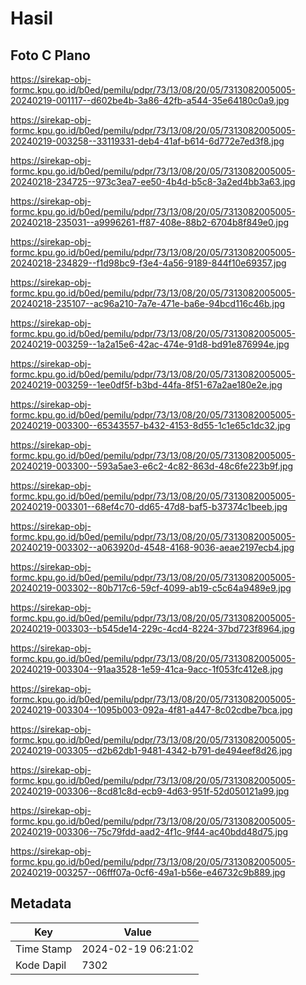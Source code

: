 # Hasil

## Foto C Plano

https://sirekap-obj-formc.kpu.go.id/b0ed/pemilu/pdpr/73/13/08/20/05/7313082005005-20240219-001117--d602be4b-3a86-42fb-a544-35e64180c0a9.jpg

https://sirekap-obj-formc.kpu.go.id/b0ed/pemilu/pdpr/73/13/08/20/05/7313082005005-20240219-003258--33119331-deb4-41af-b614-6d772e7ed3f8.jpg

https://sirekap-obj-formc.kpu.go.id/b0ed/pemilu/pdpr/73/13/08/20/05/7313082005005-20240218-234725--973c3ea7-ee50-4b4d-b5c8-3a2ed4bb3a63.jpg

https://sirekap-obj-formc.kpu.go.id/b0ed/pemilu/pdpr/73/13/08/20/05/7313082005005-20240218-235031--a9996261-ff87-408e-88b2-6704b8f849e0.jpg

https://sirekap-obj-formc.kpu.go.id/b0ed/pemilu/pdpr/73/13/08/20/05/7313082005005-20240218-234829--f1d98bc9-f3e4-4a56-9189-844f10e69357.jpg

https://sirekap-obj-formc.kpu.go.id/b0ed/pemilu/pdpr/73/13/08/20/05/7313082005005-20240218-235107--ac96a210-7a7e-471e-ba6e-94bcd116c46b.jpg

https://sirekap-obj-formc.kpu.go.id/b0ed/pemilu/pdpr/73/13/08/20/05/7313082005005-20240219-003259--1a2a15e6-42ac-474e-91d8-bd91e876994e.jpg

https://sirekap-obj-formc.kpu.go.id/b0ed/pemilu/pdpr/73/13/08/20/05/7313082005005-20240219-003259--1ee0df5f-b3bd-44fa-8f51-67a2ae180e2e.jpg

https://sirekap-obj-formc.kpu.go.id/b0ed/pemilu/pdpr/73/13/08/20/05/7313082005005-20240219-003300--65343557-b432-4153-8d55-1c1e65c1dc32.jpg

https://sirekap-obj-formc.kpu.go.id/b0ed/pemilu/pdpr/73/13/08/20/05/7313082005005-20240219-003300--593a5ae3-e6c2-4c82-863d-48c6fe223b9f.jpg

https://sirekap-obj-formc.kpu.go.id/b0ed/pemilu/pdpr/73/13/08/20/05/7313082005005-20240219-003301--68ef4c70-dd65-47d8-baf5-b37374c1beeb.jpg

https://sirekap-obj-formc.kpu.go.id/b0ed/pemilu/pdpr/73/13/08/20/05/7313082005005-20240219-003302--a063920d-4548-4168-9036-aeae2197ecb4.jpg

https://sirekap-obj-formc.kpu.go.id/b0ed/pemilu/pdpr/73/13/08/20/05/7313082005005-20240219-003302--80b717c6-59cf-4099-ab19-c5c64a9489e9.jpg

https://sirekap-obj-formc.kpu.go.id/b0ed/pemilu/pdpr/73/13/08/20/05/7313082005005-20240219-003303--b545de14-229c-4cd4-8224-37bd723f8964.jpg

https://sirekap-obj-formc.kpu.go.id/b0ed/pemilu/pdpr/73/13/08/20/05/7313082005005-20240219-003304--91aa3528-1e59-41ca-9acc-1f053fc412e8.jpg

https://sirekap-obj-formc.kpu.go.id/b0ed/pemilu/pdpr/73/13/08/20/05/7313082005005-20240219-003304--1095b003-092a-4f81-a447-8c02cdbe7bca.jpg

https://sirekap-obj-formc.kpu.go.id/b0ed/pemilu/pdpr/73/13/08/20/05/7313082005005-20240219-003305--d2b62db1-9481-4342-b791-de494eef8d26.jpg

https://sirekap-obj-formc.kpu.go.id/b0ed/pemilu/pdpr/73/13/08/20/05/7313082005005-20240219-003306--8cd81c8d-ecb9-4d63-951f-52d050121a99.jpg

https://sirekap-obj-formc.kpu.go.id/b0ed/pemilu/pdpr/73/13/08/20/05/7313082005005-20240219-003306--75c79fdd-aad2-4f1c-9f44-ac40bdd48d75.jpg

https://sirekap-obj-formc.kpu.go.id/b0ed/pemilu/pdpr/73/13/08/20/05/7313082005005-20240219-003257--06fff07a-0cf6-49a1-b56e-e46732c9b889.jpg


## Metadata

| Key        | Value               |
| ---------- | ------------------- |
| Time Stamp | 2024-02-19 06:21:02 |
| Kode Dapil | 7302                |



